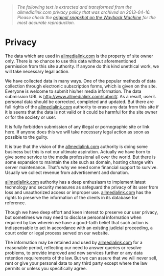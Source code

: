 > *The following text is extracted and transformed from the allmedialink.com privacy policy that was archived on 2013-04-16. Please check the [original snapshot on the Wayback Machine](https://web.archive.org/web/20130416021141id_/http%3A//www.allmedialink.com/privacy-policy) for the most accurate reproduction.*

# Privacy

The data which are used in [allmedialink.com](http://www.allmedialink.com/) is the property of site owner only. There is no chance to use this data without aforementioned permission from this site authority. If anyone do this kind unethical work, we will take necessary legal action.

We have collected data in many ways. One of the popular methods of data collection through electronic subscription forms, which is given on the site. Everyone is welcome to submit his/her media information. The data submission URL is <http://www.allmedialink.com/submit/>. As a result, user’s personal data should be corrected, completed and updated. But there are full rights of the [allmedialink.com](http://www.allmedialink.com/) authority to erase any data from this site if it is seems that the data is not valid or it could be harmful for the site owner or for the society or user.

It is fully forbidden submission of any illegal or pornographic site or link here. If anyone does this we will take necessary legal action as soon as possible to the guilty.

It is true that the vision of the [allmedialink.com](http://www.allmedialink.com/) authority is doing some business but this is not our ultimate aspiration. Actually we have born to give some service to the media professional all over the world. But there is some expansion to maintain the site such as domain, hosting charge with server maintenance. That’s why we need some financial support to survive. Usually we collect revenue from advertisement and donation.

[allmedialink.com](http://www.allmedialink.com/) authority has a deep enthusiasm to implement latest technology and security measures as safeguard the privacy of its user from loss and unauthorized access or improper use. [allmedialink.com](http://www.allmedialink.com/) has the rights to preserve the information of the clients in its database for reference.

Though we have deep effort and keen interest to preserve our user privacy, but sometimes we may need to disclose personal information when required by law wherein we have a good-faith belief that such action is indispensable to act in accordance with an existing judicial proceeding, a court order or legal process served on our website.

The information may be retained and used by [allmedialink.com](http://www.allmedialink.com/) for a reasonable period, reflecting our need to answer queries or resolve problems, to provide improved and new services further or any data retention requirements of the law. But we can assure that we will never sell, rent or give your personal data to any third party except where the law permits or unless you specifically agree. 
